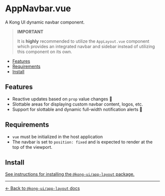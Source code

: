 # AppNavbar.vue

A Kong UI dynamic navbar component.

> **IMPORTANT**
>
> It is **highly** recommended to utilize the `AppLayout.vue` component which provides an integrated navbar and sidebar instead of utilizing this component on its own.

- [Features](#features)
- [Requirements](#requirements)
- [Install](#install)

## Features

- Reactive updates based on `prop` value changes :rocket:
- Slottable areas for displaying custom navbar content, logos, etc.
- Support for slottable and dynamic full-width notification alerts :triangular_flag_on_post:

## Requirements

- `vue` must be initialized in the host application
- The navbar is set to `position: fixed` and is expected to render at the top of the viewport.

## Install

[See instructions for installing the `@kong-ui/app-layout` package.](../README.md#install)

---

[← Back to `@kong-ui/app-layout` docs](../README.md)
